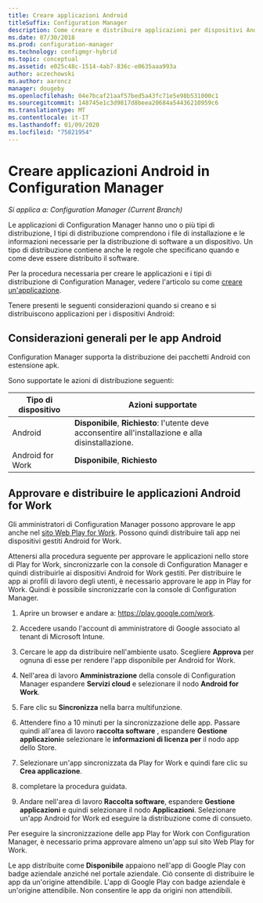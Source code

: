 ```yaml
---
title: Creare applicazioni Android
titleSuffix: Configuration Manager
description: Come creare e distribuire applicazioni per dispositivi Android in Configuration Manager.
ms.date: 07/30/2018
ms.prod: configuration-manager
ms.technology: configmgr-hybrid
ms.topic: conceptual
ms.assetid: e025c48c-1514-4ab7-836c-e0635aaa993a
author: aczechowski
ms.author: aaroncz
manager: dougeby
ms.openlocfilehash: 04e7bcaf21aaf57bed5a43fc71e5e98b531000c1
ms.sourcegitcommit: 148745e1c3d9817d8beea20684a54436210959c6
ms.translationtype: MT
ms.contentlocale: it-IT
ms.lasthandoff: 01/09/2020
ms.locfileid: "75821954"
---
```

# <a name="create-android-applications-in-configuration-manager"></a>Creare applicazioni Android in Configuration Manager

*Si applica a: Configuration Manager (Current Branch)*

Le applicazioni di Configuration Manager hanno uno o più tipi di distribuzione, I tipi di distribuzione comprendono i file di installazione e le informazioni necessarie per la distribuzione di software a un dispositivo. Un tipo di distribuzione contiene anche le regole che specificano quando e come deve essere distribuito il software.  

Per la procedura necessaria per creare le applicazioni e i tipi di distribuzione di Configuration Manager, vedere l'articolo su come [creare un'applicazione](/sccm/apps/deploy-use/create-applications#bkmk_create). 

Tenere presenti le seguenti considerazioni quando si creano e si distribuiscono applicazioni per i dispositivi Android:  



## <a name="general-considerations-for-android-apps"></a>Considerazioni generali per le app Android

Configuration Manager supporta la distribuzione dei pacchetti Android con estensione apk. 

Sono supportate le azioni di distribuzione seguenti:

|Tipo di dispositivo|Azioni supportate|
|-|-|
|Android|**Disponibile**, **Richiesto**: l'utente deve acconsentire all'installazione e alla disinstallazione.|
|Android for Work |**Disponibile**, **Richiesto** |



## <a name="approve-and-deploy-android-for-work-apps"></a>Approvare e distribuire le applicazioni Android for Work

Gli amministratori di Configuration Manager possono approvare le app anche nel [sito Web Play for Work](https://play.google.com/work). Possono quindi distribuire tali app nei dispositivi gestiti Android for Work.

Attenersi alla procedura seguente per approvare le applicazioni nello store di Play for Work, sincronizzarle con la console di Configuration Manager e quindi distribuirle ai dispositivi Android for Work gestiti. Per distribuire le app ai profili di lavoro degli utenti, è necessario approvare le app in Play for Work. Quindi è possibile sincronizzarle con la console di Configuration Manager.

1. Aprire un browser e andare a: https://play.google.com/work.  

2. Accedere usando l'account di amministratore di Google associato al tenant di Microsoft Intune.  

3. Cercare le app da distribuire nell'ambiente usato. Scegliere **Approva** per ognuna di esse per rendere l'app disponibile per Android for Work.  

4. Nell'area di lavoro **Amministrazione** della console di Configuration Manager espandere **Servizi cloud** e selezionare il nodo **Android for Work**.  

5. Fare clic su **Sincronizza** nella barra multifunzione.  

6. Attendere fino a 10 minuti per la sincronizzazione delle app. Passare quindi all'area di lavoro **raccolta software** , espandere **Gestione applicazioni**e selezionare le **informazioni di licenza per** il nodo app dello Store.  

7. Selezionare un'app sincronizzata da Play for Work e quindi fare clic su **Crea applicazione**.  

8. completare la procedura guidata.  

9. Andare nell'area di lavoro **Raccolta software**, espandere **Gestione applicazioni** e quindi selezionare il nodo **Applicazioni**. Selezionare un'app Android for Work ed eseguire la distribuzione come di consueto.  

Per eseguire la sincronizzazione delle app Play for Work con Configuration Manager, è necessario prima approvare almeno un'app sul sito Web Play for Work.

Le app distribuite come **Disponibile** appaiono nell'app di Google Play con badge aziendale anziché nel portale aziendale. Ciò consente di distribuire le app da un'origine attendibile. L'app di Google Play con badge aziendale è un'origine attendibile. Non consentire le app da origini non attendibili.
